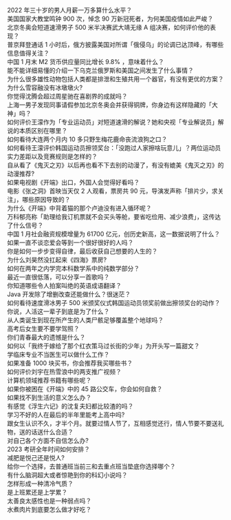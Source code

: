 2022 年三十岁的男人月薪一万多算什么水平？  
美国国家大教堂鸣钟 900 次，悼念 90 万新冠死者，为何美国疫情如此严峻？  
北京冬奥会短道速滑男子 500 米半决赛武大靖无缘 A 组决赛，如何评价他的表现？  
普京拜登通话 1 小时后，俄方披露美国对所谓「俄侵乌」的论调已达顶峰，有哪些信息值得关注？  
中国 1 月末 M2 货币供应量同比增长 9.8% ，意味着什么？  
能不能详细易懂的介绍一下乌克兰俄罗斯和美国之间发生了什么事情？  
为什么很多雄性动物包括人类都是排泄和生殖共用一个器官，有没有更优的方案？  
为什么雪容融没有冰墩墩火?  
你觉得沈腾会超过周星驰在喜剧界的成就吗？  
上海一男子发现同事请假参加北京冬奥会并获得铜牌，你身边有这样隐藏的「大神」吗？  
如何评价王濛作为「专业运动员」对短道速滑的解说？她和央视「专业解说员」解说的本质区别在哪里？  
如何看待大连两个月内 10 多只野生梅花鹿命丧流浪狗之口？  
如何看待王濛评价韩国运动员擦领奖台：「没跑过人家擦啥玩意儿」？两位运动员实力差距以及竞赛规则是怎样的？  
自从看了《鬼灭之刃》以后再也看不下去别的动漫了，有没有媲美《鬼灭之刃》的动漫推荐?  
如果电视剧《开端》出口，外国人会觉得好看吗？  
电影《张之洞》首映当天仅 2 人观看，票房共 90 元，导演发声称「排片少，求关注」，哪些原因导致的？  
为什么《开端》中背着猫的那个卢迪没有进入循环呢？  
万科郁亮称「助理给我订机票就不会买头等舱，要省吃俭用、减少浪费」，这传达了什么信号？  
中国 1 月社会融资规模增量为 61700 亿元，创历史新高，这一数据说明了什么？  
如果一直不谈恋爱会等到一个很好很好的人吗？  
你是如何一步步变得自律，最后收获自己想要的人生的？  
为什么刘昊然没扛起来《四海》票房?  
如何在两年之内学完本科数学系中的纯数学部分？  
最近一直很低落，可以分享一首歌吗？  
你知道哪些令人拍案叫绝的英语成语翻译？  
Java 开发除了增删改查还能做什么？很迷茫？  
如何看待速度滑冰男子 500 米颁奖仪式韩国运动员领奖前做出擦领奖台的动作？  
你说，人活这一辈子到底是为了什么？  
从人类诞生到现在所产生的人类尸骸足够覆盖整个地球吗？  
高考后女生要不要学驾照？  
你们青春最大的遗憾是什么？  
如何以「我终于嫁给了那个红衣策马过长街的少年」为开头写一篇甜文？  
学临床专业不当医生可以做什么工作？  
如果准备 1000 块买书，你会推荐我买哪些书？  
如何评价刘宇在热雪浪中的两支推广视频？  
计算机领域推荐书籍有哪些呢？  
如果你被困在《开端》中的 45 路公交车，你会如何自救？  
如果找不到生活的意义怎么办？  
有感觉《浮生六记》的沈复夫妇都比较渣的吗？  
学习不好的人在最后的半年里能考上高中吗?  
跟女生认识不久，才半个月。就要过情人节了，互相感觉还行，情人节要不要送礼物，送的话送什么合适？  
对自己各个方面不自信怎么办?  
2023 考研全年时间如何安排？  
减肥是悦己还是悦人?  
给你一个选择，去普通班当前三和去重点班当垫底你选择哪个？  
有什么脑洞超大或者惊艳到你的科幻小说吗？  
怎样形成一种清冷气质？  
是上班累还是上学累？  
太善良太感性也是一种弱点吗？  
水煮肉片到底要怎么做才好吃？  
